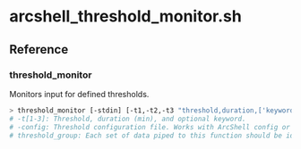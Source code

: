 # arcshell_threshold_monitor.sh

## Reference


### threshold_monitor
Monitors input for defined thresholds.
```bash
> threshold_monitor [-stdin] [-t1,-t2,-t3 "threshold,duration,['keyword']]" [-config "X"] "threshold_group"
# -t[1-3]: Threshold, duration (min), and optional keyword.
# -config: Threshold configuration file. Works with ArcShell config or fixed path.
# threshold_group: Each set of data piped to this function should be identified as a unique group.
```

